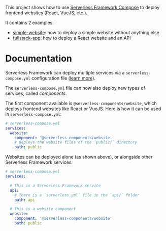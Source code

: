 This project shows how to use [Serverless Framework Compose](https://github.com/serverless/compose) to deploy frontend websites (React, VueJS, etc.).

It contains 2 examples:

- [simple-website](./simple-website): how to deploy a simple website without anything else
- [fullstack-app](./fullstack-app): how to deploy a React website and an API

# Documentation

Serverless Framework can deploy multiple services via a `serverless-compose.yml` configuration file ([learn more](https://www.serverless.com/framework/docs/guides/compose)).

The `serverless-compose.yml` file can now also deploy new types of services, called *components*.

The first component available is `@serverless-components/website`, which deploys frontend websites like React or VueJS. Here is how it can be used in `serverless-compose.yml`:

```yaml
# serverless-compose.yml
services:
  website:
    component: '@serverless-components/website'
    # Deploys the website files of the `public/` directory
    path: public
```

Websites can be deployed alone (as shown above), or alongside other Serverless Framework services:

```yaml
# serverless-compose.yml
services:

  # This is a Serverless Framework service
  api:
    # There is a `serverless.yml` file in the `api/` folder
    path: api

  # This is a website component
  website:
    component: '@serverless-components/website'
    path: public
```
